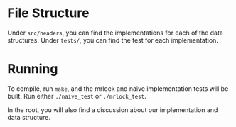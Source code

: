 # File Structure
Under `src/headers`, you can find the implementations for each of the data structures.
Under `tests/`, you can find the test for each implementation.

# Running
To compile, run `make`, and the mrlock and naive implementation tests will be built.
Run either `./naive_test` or `./mrlock_test`.

In the root, you will also find a discussion about our implementation and data structure.
